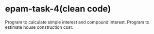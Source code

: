 # epam-task-4(clean code)

Program to calculate simple interest and compound interest.
Program to estimate house construction cost.
